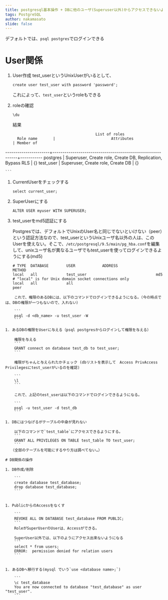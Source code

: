 ```yaml
---
title: postgresql基本操作 + DBに他のユーザ(Superuser以外)からアクセスできないようにする
tags: PostgreSQL
author: nakamasato
slide: false
---
```

デフォルトでは、`psql postgres`でログインできる


# User関係

1. User作成
    test_userというUnixUserがいるとして、

    ```
    create user test_user with password 'password';
    ```
    これによって、`test_user`というroleもできる
1. roleの確認

    ```
    \du
    ```
    結果

    ```
                                         List of roles
      Role name       |                         Attributes                         | Member of
----------------------+------------------------------------------------------------+-----------
postgres             | Superuser, Create role, Create DB, Replication, Bypass RLS | {}
 test_user            | Superuser, Create role, Create DB                                               | {}

    ```
1. CurrentUserをチェックする

    ```
    select current_user;
    ```

1. SuperUserにする

    ```
    ALTER USER myuser WITH SUPERUSER;
    ```

1. test_userをmd5認証にする

    Postgresでは、デフォルトでUnixのUser名と同じでないといけない（peer）という認証方法なので、test_userというUnixユーザ名以外の人は、このUserを使えない。そこで、`/etc/postgresql/9.5/main/pg_hba.conf`を編集して、unixユーザ名が異なるユーザでもtest_userを使ってログインできるようにする(md5)

    ```:2行目を追加
    # TYPE  DATABASE        USER            ADDRESS                 METHOD
    local   all             test_user                               md5
    # "local" is for Unix domain socket connections only
    local   all             all                                     peer
```
    これで、権限のあるDBには、以下のコマンドでログインできるようになる。（今の時点では、DBの権限が一つもないので、入れない）

    ```
    psql -d <db_name> -u test_user -W
    ```

1. あるDBの権限をUserに与える（psql postgresからログインして権限を与える）

    権限を与える
    ```
    GRANT connect on database test_db to test_user;
    ```

    権限がちゃんと与えられたかチェック (dbリストを表示して　Access PrivAccess Privilegesにtest_userがいるのを確認)

    ```
    \l
    ```

    これで、上記のtest_userは以下のコマンドでログインできるようになる。

    ```
    psql -u test_user -d test_db
    ```

1. DBにはつなげるがテーブルの中身が見れない

    以下のコマンドで`test_table`にアクセスできるようにする。
    ```
    GRANT ALL PRIVILEGES ON TABLE test_table TO test_user;
    ```
　　（全部のテーブルを可能にするやり方は調べてない…）

# DB関係の操作

1. DB作成/削除

    ```
    create database test_database;
    drop database test_database;
    ```


1. PublicからのAccessをなくす

    ```
    REVOKE ALL ON DATABASE test_database FROM PUBLIC;
    ```
    RoleがSuperUserのUserは、Accessができる。

    SuperUser以外では、以下のようにアクセス出来ないようになる
    ```
    select * from users;
    ERROR:  permission denied for relation users
    ```


1. あるDBへ移行する(mysql でいう`use <database name>;`)

    ```
    \c test_database
    You are now connected to database "test_database" as user "test_user".
    ```


